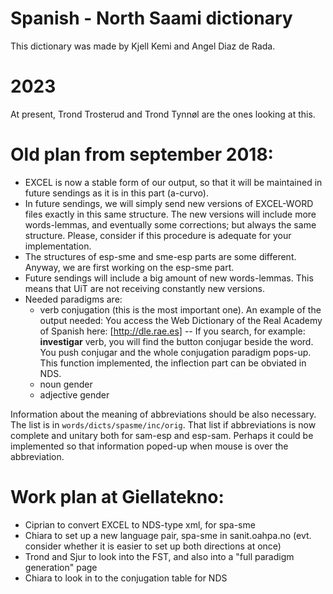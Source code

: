 Spanish - North Saami dictionary
================================

This dictionary was made by Kjell Kemi and Angel Diaz de Rada.


# 2023

At present, Trond Trosterud and Trond Tynnøl are the ones looking at this.



# Old plan from september 2018:


- EXCEL is now a stable form of our output, so that it will be maintained in future sendings as it is in this part (a-curvo).
- In future sendings, we will simply send new versions of EXCEL-WORD files exactly in this same structure. The new versions will include more words-lemmas, and eventually some corrections; but always the same structure. Please, consider if this procedure is adequate for your implementation.
- The structures of esp-sme and sme-esp parts are some different. Anyway, we are first working on the esp-sme part.
- Future sendings will include a big amount of new words-lemmas. This means that UiT are not receiving constantly new versions.
- Needed paradigms are:
	- verb conjugation (this is the most important one). An example of the output needed: You access the Web Dictionary of the Real Academy of Spanish here:  [http://dle.rae.es]  -- If you search, for example: **investigar** verb, you will find the button conjugar beside the word. You push conjugar and the whole conjugation paradigm pops-up. This function implemented, the inflection part can be obviated in NDS.
	- noun gender
	- adjective gender


Information about the meaning of abbreviations should be also necessary. The list is in `words/dicts/spasme/inc/orig`. 
That list if abbreviations is now complete and unitary both for sam-esp and esp-sam.
Perhaps it could be implemented so that information poped-up when mouse is over the abbreviation.


# Work plan at Giellatekno:


- Ciprian to convert EXCEL to NDS-type xml, for spa-sme
- Chiara to set up a new language pair, spa-sme in sanit.oahpa.no (evt. consider whether it is easier to set up both directions at once)
- Trond and Sjur to look into the FST, and also into a "full paradigm generation" page
- Chiara to look in to the conjugation table for NDS




